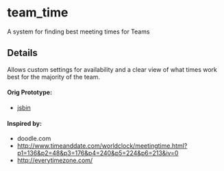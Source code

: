 team_time
=======================================
A system for finding best meeting times for Teams


Details
---------------------------------------
Allows custom settings for availability and a clear view of what times work
best for the majority of the team. 


#### Orig Prototype:
- [jsbin](https://jsbin.com/xekubo/edit?html,css,js,output)


#### Inspired by:
- doodle.com
- http://www.timeanddate.com/worldclock/meetingtime.html?p1=136&p2=48&p3=176&p4=240&p5=224&p6=213&iv=0
- http://everytimezone.com/